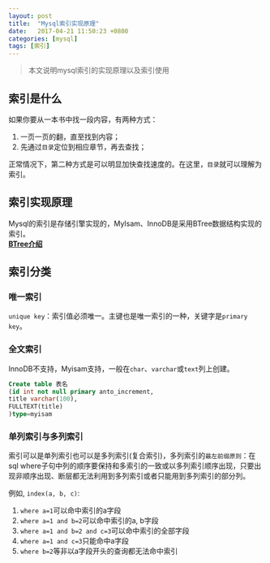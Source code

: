 ```yaml
---
layout: post
title:  "Mysql索引实现原理"
date:   2017-04-21 11:50:23 +0800
categories: [mysql]
tags: [索引]
---
```


> 本文说明mysql索引的实现原理以及索引使用

## 索引是什么
如果你要从一本书中找一段内容，有两种方式：

1. 一页一页的翻，直至找到内容；
2. 先通过`目录`定位到相应章节，再去查找；

正常情况下，第二种方式是可以明显加快查找速度的。在这里，`目录`就可以理解为索引。

## 索引实现原理
Mysql的索引是存储引擎实现的，MyIsam、InnoDB是采用BTree数据结构实现的索引。  
[**BTree介绍**](https://zh.wikipedia.org/wiki/B%E6%A0%91)

## 索引分类
### 唯一索引
`unique key`：索引值必须唯一。主键也是唯一索引的一种，关键字是`primary key`。

### 全文索引
InnoDB不支持，Myisam支持，一般在`char`、`varchar`或`text`列上创建。

```sql
Create table 表名
(id int not null primary anto_increment,
title varchar(100),
FULLTEXT(title)
)type=myisam
```

### 单列索引与多列索引
索引可以是单列索引也可以是多列索引(复合索引)，多列索引的`最左前缀原则`：在sql where子句中列的顺序要保持和多索引的一致或以多列索引顺序出现，只要出现非顺序出现、断层都无法利用到多列索引或者只能用到多列索引的部分列。

例如, `index(a, b, c)`:

1. `where a=1`可以命中索引的a字段
2. `where a=1 and b=2`可以命中索引的a, b字段
3. `where a=1 and b=2 and c=3`可以命中索引的全部字段
4. `where a=1 and c=3`只能命中a字段
5. `where b=2`等非以a字段开头的查询都无法命中索引